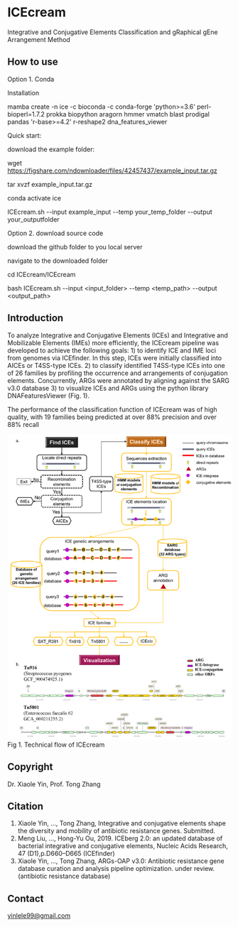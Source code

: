 # ICEcream
Integrative and Conjugative Elements Classification and gRaphical gEne Arrangement Method

## How to use
Option 1. Conda 

Installation

mamba create -n ice  -c bioconda -c conda-forge 'python>=3.6' perl-bioperl=1.7.2 prokka biopython aragorn hmmer vmatch blast prodigal pandas 'r-base>=4.2' r-reshape2 dna_features_viewer

Quick start:

download the example folder: 

wget https://figshare.com/ndownloader/files/42457437/example_input.tar.gz

tar xvzf example_input.tar.gz

conda activate ice

ICEcream.sh --input example_input --temp your_temp_folder --output your_outputfolder 


Option 2. download source code

download the github folder to you local server

navigate to the downloaded folder

cd ICEcream/ICEcream

bash ICEcream.sh --input <input_folder> --temp <temp_path> --output <output_path>

## Introduction
To analyze Integrative and Conjugative Elements (ICEs) and Integrative and Mobilizable Elements (IMEs) more efficiently, the ICEcream pipeline was developed to achieve the following goals: 1) to identify ICE and IME loci from genomes via ICEfinder. In this step, ICEs were initially classified into AICEs or T4SS-type ICEs. 2) to classify identified T4SS-type ICEs into one of 26 families by profiling the occurrence and arrangements of conjugation elements. Concurrently, ARGs were annotated by aligning against the SARG v3.0 database 3) to visualize ICEs and ARGs using the python library DNAFeaturesViewer (Fig. 1). 

The performance of the classification function of ICEcream was of high quality, with 19 families being predicted at over 88% precision and over 88% recall 

![ICEcream methodology](https://github.com/xiaole99/ICEcream/blob/main/Figure/methodology.png)
Fig 1. Technical flow of ICEcream


## Copyright
Dr. Xiaole Yin, Prof. Tong Zhang

## Citation
1. Xiaole Yin, ...,  Tong Zhang,
Integrative and conjugative elements shape the diversity and mobility of antibiotic resistance genes. Submitted.
2. Meng Liu, ..., Hong-Yu Ou, 2019.
ICEberg 2.0: an updated database of bacterial integrative and conjugative elements, Nucleic Acids Research, 47 (D1),p.D660–D665 (ICEfinder)
3. Xiaole Yin, ..., Tong Zhang, ARGs-OAP v3.0: Antibiotic resistance gene database curation and analysis pipeline optimization. under review. (antibiotic resistance database)


## Contact
yinlele99@gmail.com

